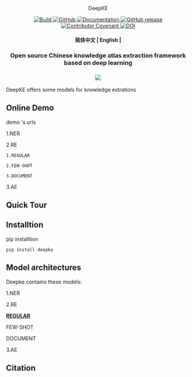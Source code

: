 <p align="center">
    <br>
    <!-- <img src="https://raw.githubusercontent.com/huggingface/transformers/master/docs/source/imgs/transformers_logo_name.png" width="400"/> -->
    DeepKE
    <br>
<p>
<p align="center">
    <a href="https://circleci.com/gh/huggingface/transformers">
        <img alt="Build" src="https://img.shields.io/circleci/build/github/huggingface/transformers/master">
    </a>
    <a href="https://github.com/huggingface/transformers/blob/master/LICENSE">
        <img alt="GitHub" src="https://img.shields.io/github/license/huggingface/transformers.svg?color=blue">
    </a>
    <a href="https://huggingface.co/transformers/index.html">
        <img alt="Documentation" src="https://img.shields.io/website/http/huggingface.co/transformers/index.html.svg?down_color=red&down_message=offline&up_message=online">
    </a>
    <a href="https://github.com/huggingface/transformers/releases">
        <img alt="GitHub release" src="https://img.shields.io/github/release/huggingface/transformers.svg">
    </a>
    <a href="https://github.com/huggingface/transformers/blob/master/CODE_OF_CONDUCT.md">
        <img alt="Contributor Covenant" src="https://img.shields.io/badge/Contributor%20Covenant-v2.0%20adopted-ff69b4.svg">
    </a>
    <a href="https://zenodo.org/badge/latestdoi/155220641"><img src="https://zenodo.org/badge/155220641.svg" alt="DOI"></a>
</p>
<h4 align="center">
    <p>
        <b href="https://github.com/tlk1997/deepke/blob/master/README.md">简体中文</b> |
        <a>English</a> |
    <p>
</h4>

<h3 align="center">
    <p>Open source Chinese knowledge atlas extraction framework based on deep learning</p>
</h3>

<h3 align="center">
    <a href="https://hf.co/course"><img src="https://raw.githubusercontent.com/huggingface/transformers/master/docs/source/imgs/course_banner.png"></a>
</h3>

DeepKE offers some models for knowledge extrations

## Online Demo
demo 's urls

1.NER

2.RE 

    1.REGULAR

    2.FEW-SHOT

    3.DOCUMENT

3.AE


## Quick Tour

## Installtion
pip installtion
```
pip install deepke
```

## Model architectures
Deepke contains these models:

1.NER

2.RE 

**[REGULAR](https://github.com/tlk1997/deepke/blob/master/example/re/regular/re_regular.md)**

FEW-SHOT

DOCUMENT

3.AE

## Citation
